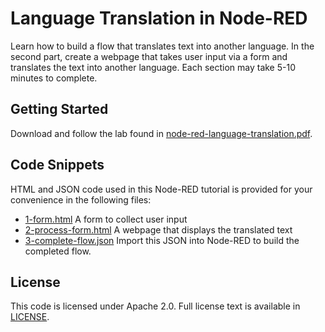 # Language Translation in Node-RED

Learn how to build a flow that translates text into another language. In the second part, create a webpage that takes user input via a form and translates the text into another language. Each section may take 5-10 minutes to complete.

## Getting Started

Download and follow the lab found in [node-red-language-translation.pdf](https://github.com/jeancarl/node-red-labs/tree/master/node-red-language-translation/node-red-language-translation.pdf).

## Code Snippets

HTML and JSON code used in this Node-RED tutorial is provided for your convenience in the following files:

* [1-form.html](https://github.com/jeancarl/node-red-labs/tree/master/node-red-language-translation/code/1-form.html) A form to collect user input
* [2-process-form.html](https://github.com/jeancarl/node-red-labs/tree/master/node-red-language-translation/code/2-process-form.html) A webpage that displays the translated text
* [3-complete-flow.json](https://github.com/jeancarl/node-red-labs/tree/master/node-red-language-translation/code/3-complete-flow.json) Import this JSON into Node-RED to build the completed flow.

## License

This code is licensed under Apache 2.0. Full license text is available in [LICENSE](https://github.com/jeancarl/node-red-labs/tree/master/node-red-language-translation/LICENSE).
